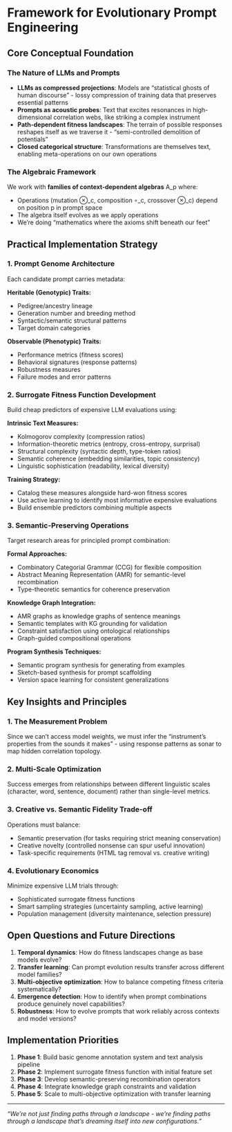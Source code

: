 # Framework for Evolutionary Prompt Engineering

## Core Conceptual Foundation

### The Nature of LLMs and Prompts

- **LLMs as compressed projections**: Models are “statistical ghosts of human discourse” - lossy compression of training data that preserves essential patterns
- **Prompts as acoustic probes**: Text that excites resonances in high-dimensional correlation webs, like striking a complex instrument
- **Path-dependent fitness landscapes**: The terrain of possible responses reshapes itself as we traverse it - “semi-controlled demolition of potentials”
- **Closed categorical structure**: Transformations are themselves text, enabling meta-operations on our own operations

### The Algebraic Framework

We work with **families of context-dependent algebras** A_p where:

- Operations (mutation ⊗_c, composition ∘_c, crossover ⊗_c) depend on position p in prompt space
- The algebra itself evolves as we apply operations
- We’re doing “mathematics where the axioms shift beneath our feet”

## Practical Implementation Strategy

### 1. Prompt Genome Architecture

Each candidate prompt carries metadata:

**Heritable (Genotypic) Traits:**

- Pedigree/ancestry lineage
- Generation number and breeding method
- Syntactic/semantic structural patterns
- Target domain categories

**Observable (Phenotypic) Traits:**

- Performance metrics (fitness scores)
- Behavioral signatures (response patterns)
- Robustness measures
- Failure modes and error patterns

### 2. Surrogate Fitness Function Development

Build cheap predictors of expensive LLM evaluations using:

**Intrinsic Text Measures:**

- Kolmogorov complexity (compression ratios)
- Information-theoretic metrics (entropy, cross-entropy, surprisal)
- Structural complexity (syntactic depth, type-token ratios)
- Semantic coherence (embedding similarities, topic consistency)
- Linguistic sophistication (readability, lexical diversity)

**Training Strategy:**

- Catalog these measures alongside hard-won fitness scores
- Use active learning to identify most informative expensive evaluations
- Build ensemble predictors combining multiple aspects

### 3. Semantic-Preserving Operations

Target research areas for principled prompt combination:

**Formal Approaches:**

- Combinatory Categorial Grammar (CCG) for flexible composition
- Abstract Meaning Representation (AMR) for semantic-level recombination
- Type-theoretic semantics for coherence preservation

**Knowledge Graph Integration:**

- AMR graphs as knowledge graphs of sentence meanings
- Semantic templates with KG grounding for validation
- Constraint satisfaction using ontological relationships
- Graph-guided compositional operations

**Program Synthesis Techniques:**

- Semantic program synthesis for generating from examples
- Sketch-based synthesis for prompt scaffolding
- Version space learning for consistent generalizations

## Key Insights and Principles

### 1. The Measurement Problem

Since we can’t access model weights, we must infer the “instrument’s properties from the sounds it makes” - using response patterns as sonar to map hidden correlation topology.

### 2. Multi-Scale Optimization

Success emerges from relationships between different linguistic scales (character, word, sentence, document) rather than single-level metrics.

### 3. Creative vs. Semantic Fidelity Trade-off

Operations must balance:

- Semantic preservation (for tasks requiring strict meaning conservation)
- Creative novelty (controlled nonsense can spur useful innovation)
- Task-specific requirements (HTML tag removal vs. creative writing)

### 4. Evolutionary Economics

Minimize expensive LLM trials through:

- Sophisticated surrogate fitness functions
- Smart sampling strategies (uncertainty sampling, active learning)
- Population management (diversity maintenance, selection pressure)

## Open Questions and Future Directions

1. **Temporal dynamics**: How do fitness landscapes change as base models evolve?
1. **Transfer learning**: Can prompt evolution results transfer across different model families?
1. **Multi-objective optimization**: How to balance competing fitness criteria systematically?
1. **Emergence detection**: How to identify when prompt combinations produce genuinely novel capabilities?
1. **Robustness**: How to evolve prompts that work reliably across contexts and model versions?

## Implementation Priorities

1. **Phase 1**: Build basic genome annotation system and text analysis pipeline
1. **Phase 2**: Implement surrogate fitness function with initial feature set
1. **Phase 3**: Develop semantic-preserving recombination operators
1. **Phase 4**: Integrate knowledge graph constraints and validation
1. **Phase 5**: Scale to multi-objective optimization with transfer learning

-----

*“We’re not just finding paths through a landscape - we’re finding paths through a landscape that’s dreaming itself into new configurations.”*


